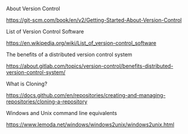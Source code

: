 About Version Control

https://git-scm.com/book/en/v2/Getting-Started-About-Version-Control

List of Version Control Software

https://en.wikipedia.org/wiki/List_of_version-control_software

The benefits of a distributed version control system

https://about.gitlab.com/topics/version-control/benefits-distributed-version-control-system/

What is Cloning?

https://docs.github.com/en/repositories/creating-and-managing-repositories/cloning-a-repository

Windows and Unix command line equivalents

https://www.lemoda.net/windows/windows2unix/windows2unix.html